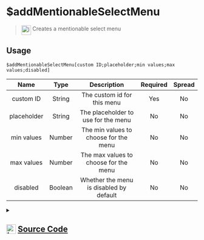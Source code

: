 # $addMentionableSelectMenu
> <img align="top" src="https://upload.wikimedia.org/wikipedia/commons/thumb/e/e4/Infobox_info_icon.svg/160px-Infobox_info_icon.svg.png?20150409153300" alt="image" width="25" height="auto"> Creates a mentionable select menu
## Usage
```
$addMentionableSelectMenu[custom ID;placeholder;min values;max values;disabled]
```
| Name | Type | Description | Required | Spread
| :---: | :---: | :---: | :---: | :---: |
custom ID | String | The custom id for this menu | Yes | No
placeholder | String | The placeholder to use for the menu | No | No
min values | Number | The min values to choose for the menu | No | No
max values | Number | The max values to choose for the menu | No | No
disabled | Boolean | Whether the menu is disabled by default | No | No
<details>
<summary>
    
## <img align="top" src="https://cdn4.iconfinder.com/data/icons/iconsimple-logotypes/512/github-512.png" alt="image" width="25" height="auto">  [Source Code](https://github.com/tryforge/ForgeScript-V2/blob/main/src/native/addMentionableSelectMenu.ts)
    
</summary>
    
```ts
import { MentionableSelectMenuBuilder, RoleSelectMenuBuilder, UserSelectMenuBuilder } from "discord.js"
import { ArgType, NativeFunction } from "../structures"

export default new NativeFunction({
    name: "$addMentionableSelectMenu",
    version: "1.4ºº.0",
    description: "Creates a mentionable select menu",
    brackets: true,
    unwrap: true,
    args: [
        {
            name: "custom ID",
            description: "The custom id for this menu",
            rest: false,
            required: true,
            type: ArgType.String
        },
        {
            name: "placeholder",
            description: "The placeholder to use for the menu",
            rest: false,
            type: ArgType.String,
        },
        {
            name: "min values",
            description: "The min values to choose for the menu",
            rest: false,
            type: ArgType.Number,
        },
        {
            name: "max values",
            description: "The max values to choose for the menu",
            rest: false,
            type: ArgType.Number,
        },
        {
            name: "disabled",
            description: "Whether the menu is disabled by default",
            rest: false,
            required: false,
            type: ArgType.Boolean
        }
    ],
    execute(ctx, [ id, placeholder, min, max, disabled ]) {
        const menu = new MentionableSelectMenuBuilder()
            .setDisabled(disabled ?? false)
            .setCustomId(id)
            
        if (placeholder)
            menu.setPlaceholder(placeholder)
        if (min)
            menu.setMinValues(min)
        if (max)
            menu.setMaxValues(max)
        
        ctx.container.components.at(-1)?.addComponents(menu)
        return this.success()
    }
})
```
    
</details>